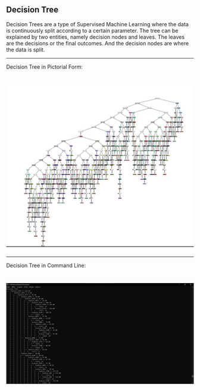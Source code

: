 ## Decision Tree
Decision Trees are a type of Supervised Machine Learning where the data is continuously split according to a certain parameter. The tree can be explained by two entities, namely decision nodes and leaves. The leaves are the decisions or the final outcomes. And the decision nodes are where the data is split.

<hr>

Decision Tree in Pictorial Form: 

# ![Decision Tree Img](../Images/Decision-Tree.png)

<hr>

Decision Tree in Command Line: 

# ![Decision Tree Img](../Images/Decision-Tree-cmd.png)
